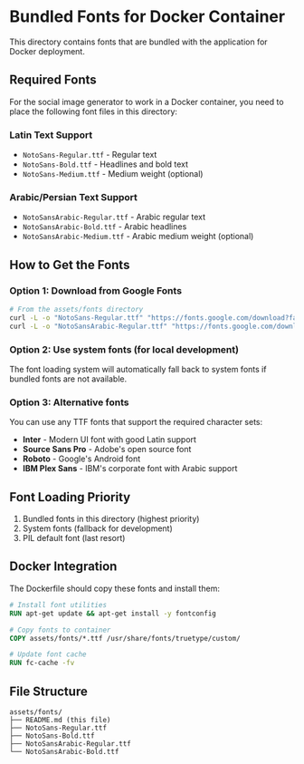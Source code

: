 # Bundled Fonts for Docker Container

This directory contains fonts that are bundled with the application for Docker deployment.

## Required Fonts

For the social image generator to work in a Docker container, you need to place the following font files in this directory:

### Latin Text Support
- `NotoSans-Regular.ttf` - Regular text
- `NotoSans-Bold.ttf` - Headlines and bold text
- `NotoSans-Medium.ttf` - Medium weight (optional)

### Arabic/Persian Text Support
- `NotoSansArabic-Regular.ttf` - Arabic regular text
- `NotoSansArabic-Bold.ttf` - Arabic headlines
- `NotoSansArabic-Medium.ttf` - Arabic medium weight (optional)

## How to Get the Fonts

### Option 1: Download from Google Fonts
```bash
# From the assets/fonts directory
curl -L -o "NotoSans-Regular.ttf" "https://fonts.google.com/download?family=Noto%20Sans"
curl -L -o "NotoSansArabic-Regular.ttf" "https://fonts.google.com/download?family=Noto%20Sans%20Arabic"
```

### Option 2: Use system fonts (for local development)
The font loading system will automatically fall back to system fonts if bundled fonts are not available.

### Option 3: Alternative fonts
You can use any TTF fonts that support the required character sets:
- **Inter** - Modern UI font with good Latin support
- **Source Sans Pro** - Adobe's open source font
- **Roboto** - Google's Android font
- **IBM Plex Sans** - IBM's corporate font with Arabic support

## Font Loading Priority

1. Bundled fonts in this directory (highest priority)
2. System fonts (fallback for development)
3. PIL default font (last resort)

## Docker Integration

The Dockerfile should copy these fonts and install them:

```dockerfile
# Install font utilities
RUN apt-get update && apt-get install -y fontconfig

# Copy fonts to container
COPY assets/fonts/*.ttf /usr/share/fonts/truetype/custom/

# Update font cache
RUN fc-cache -fv
```

## File Structure
```
assets/fonts/
├── README.md (this file)
├── NotoSans-Regular.ttf
├── NotoSans-Bold.ttf
├── NotoSansArabic-Regular.ttf
└── NotoSansArabic-Bold.ttf
```
